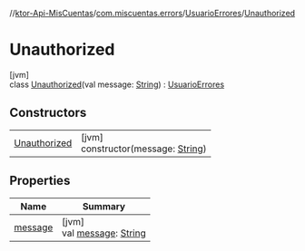 //[ktor-Api-MisCuentas](../../../../index.md)/[com.miscuentas.errors](../../index.md)/[UsuarioErrores](../index.md)/[Unauthorized](index.md)

# Unauthorized

[jvm]\
class [Unauthorized](index.md)(val message: [String](https://kotlinlang.org/api/latest/jvm/stdlib/kotlin/-string/index.html)) : [UsuarioErrores](../index.md)

## Constructors

| | |
|---|---|
| [Unauthorized](-unauthorized.md) | [jvm]<br>constructor(message: [String](https://kotlinlang.org/api/latest/jvm/stdlib/kotlin/-string/index.html)) |

## Properties

| Name | Summary |
|---|---|
| [message](../message.md) | [jvm]<br>val [message](../message.md): [String](https://kotlinlang.org/api/latest/jvm/stdlib/kotlin/-string/index.html) |

